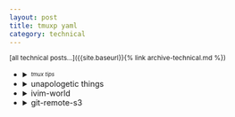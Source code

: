 ```yaml
---
layout: post
title: tmuxp yaml
category: technical
---
```


<sup>[all technical posts...]({{site.baseurl}}{% link archive-technical.md %})</sup>

- <details markdown="block"><summary><sup><sub><i>tmux tips</i></sub></sup></summary>
   
  - <details markdown="block"><summary>reorder pane</summary>
    
    - `<c-b>` **q**
       - shows the "ID" for each pane in current window
    - `<c-b>`**:swap-pane -s3 -t5**
       - `-s` _src-pane_
       - `-t` _dst-pane_
       - where **src-pane** and **dst-pane** have the form **session:window.pane**
    - `<c-b>`**:move-pane -t 0**
       - `<prefix>:move-pane -t <session_name>:<window_number>`
    </details>
  - <details markdown="block"><summary>reorder window</summary>
    
    -  moves current window to the left by one position.
       - `:swap-window [-d] [-s src-window] [-t dst-window]`
         - **:swap-window -t -1**
         - **:swap-window -t +2**
       - to swap the top:
         - <details markdown="block"><summary><code>&lt;c-b&gt;</code><strong>:swap-window -t 0</strong></summary>
           
           - in the unlikely case of having no window at index 0, do:
             - `<c-b>`**:move-window -t 0 -r**
                - `<prefix>:move-window -t <session_name>:<window_number> -r`
                - with `-r`, all windows in the session are renumbered in sequential order,
                   - respecting the **base-index** option.
           </details>
       - swap window number 3 and 1:
         - `<c-b>`**:swap-window -s 3 -t 1**
            - `-s` _src-window_
            - `-t` _dst-window_
            - where **src-window** and **dst-window** have the form **session:window.pane**
    </details>
  </details>
- <details markdown="block"><summary>unapologetic things</summary>
  
  - [how to run this repo locally]({{site.baseurl}}{% post_url 2013-01-01-technical %})
  
  ```bash
  cat << EOF > .tmuxp.unapologetic-world.yaml
  # .tmuxp.unapologetic-world.yaml
  # https://github.com/igorlima/unapologetic-thoughts/blob/master/_posts/2013-01-01-tmuxp.md
  # https://igorlima.github.io/unapologetic-thoughts/technical/2013/01/01/tmuxp.html
  description: >
    ---
    Unapologetic world
    ---
  
    # a few command for testing
    # 
    # tmuxp load .tmuxp.unapologetic-world.yaml -L unapologetic
    # ls -la /tmp/tmux*
    # tmux -L unapologetic ls
    # tmux -L unapologetic kill-server
    # 
    # tmux -S ~/workstation/tmux-socket-unapologetic ls
    # tmuxp load .tmuxp.yaml -S ~/workstation/tmux-socket-unapologetic
    # 
    # tmuxp load .tmuxp.unapologetic-world.yaml -L test
    # tmux -L test a -d
    # tmux -L test ls
    # tmux -L test kill-server
    ---
  
  # :windo diffthis
  # :windo diffoff
  # :diffget :diffput
  session_name: unapologetic
  start_directory: ~/workstation/github/
  windows:
    - window_name: cmd-thoughts
      start_directory: unapologetic-thoughts
      layout: even-horizontal
      shell_command_before:
        - bash
      focus: true
      panes:
        # https://igorlima.github.io/unapologetic-thoughts/technical/2013/01/01/technical.html
        - environment:
            MY_APP_ENVS: ENV=dev
          shell_command:
            - source $(brew --prefix)/opt/chruby/share/chruby/chruby.sh
            - source $(brew --prefix)/opt/chruby/share/chruby/auto.sh
            - chruby ruby-3.1.3
            - cmd: bundle exec jekyll serve --config _config_dev.yml
              enter: false
          focus: true
        - git fetch --all -p
    - window_name: ide-thoughts
      start_directory: unapologetic-thoughts
      shell_command_before:
        - bash
      panes:
        - vim -c ":NERDTree"
    - window_name: cmd-snippets
      start_directory: unapologetic-snippets
      layout: even-horizontal
      shell_command_before:
        - bash
      focus: true
      panes:
        # https://igorlima.github.io/unapologetic-thoughts/technical/2013/01/01/technical.html
        - environment:
            MY_APP_ENVS: ENV=dev
          shell_command:
            - source $(brew --prefix)/opt/chruby/share/chruby/chruby.sh
            - source $(brew --prefix)/opt/chruby/share/chruby/auto.sh
            - chruby ruby-3.1.3
            - cmd: bundle exec jekyll serve --config _config_dev.yml
              enter: false
          focus: true
        - git fetch --all -p
    - window_name: ide-snippets
      start_directory: unapologetic-snippets
      shell_command_before:
        - bash
      panes:
        - vim -c ":NERDTree"
  EOF
  ```
  
  <!-- unapologetic things -->
  </details>

- <details markdown="block"><summary>ivim-world</summary>
  
  <a id="my-ivim-world-tmuxp-yaml"></a>
  - [latest](https://gist.github.com/igorlima/1def8b371fd4e9cff3c69bed35647dbc#file-ivim-world-yaml)
    - [raw](https://gist.githubusercontent.com/igorlima/1def8b371fd4e9cff3c69bed35647dbc/raw/ivim-world.yaml) <sup>master branch</sup>
    - [pinned](https://gist.githubusercontent.com/igorlima/1def8b371fd4e9cff3c69bed35647dbc/raw/4e84cd8fff9c93fda0111a93cec4a530f7c668d3/ivim-world.yaml) <sup>`4e84cd8` Nov 23, 2024</sup>

  <!-- ivim-world -->
  --------
  </details>

- <details markdown="block"><summary>git-remote-s3</summary>
  
  <a id="my-git-remote-s3-tmuxp-yaml"></a>
  - [git-remote-s3 setup]({{site.baseurl}}{% link snippets/index.md %}#git-remote-s3)
  
  ```bash
  mkdir -p ~/workstation/git-remote-s3/s3-ilima-ai
  mkdir -p ~/workstation/git-remote-s3/s3-code-sketch
  
  cat << EOF > .tmuxp.git-remote-s3.yaml
  # .tmuxp.git-remote-s3.yaml
  # https://github.com/igorlima/unapologetic-thoughts/blob/master/_posts/2013-01-01-tmuxp.md
  # https://igorlima.github.io/unapologetic-thoughts/technical/2013/01/01/tmuxp.html
  #
  # -------------------------
  # A FEW COMMAND FOR TESTING
  # -------------------------
  # tmuxp load .tmuxp.git-remote-s3.yaml -L git-remote-s3
  # ls -la /tmp/tmux*
  # tmux -L git-remote-s3 ls
  # tmux -L git-remote-s3 kill-server
  # 
  # tmux -S ~/workstation/git-remote-s3/tmux-tmp ls
  # tmuxp load .tmuxp.yaml -S ~/workstation/workstation/git-remote-s3/tmux-tmp
  # 
  # tmuxp load .tmuxp.git-remote-s3.yaml -L test
  # tmux -L test a -d
  # tmux -L test ls
  # tmux -L test kill-server
  # -------------------------
  description: >
    ---
    Git Remote S3 - Tmuxp
    ---
    
  # :windo diffthis
  # :windo diffoff
  # :diffget :diffput
  session_name: git-s3
  start_directory: ~/workstation/git-remote-s3
  shell_command_before:
    - bash
    - python3 -m venv my-s3-git-env
    - . my-s3-git-env/bin/activate
  windows:
    - window_name: ai-ide
      start_directory: s3-ilima-ai
      focus: true
      shell_command_before:
        - pip3 install -r requirements.txt
      panes:
        - vim -c ":NERDTree" index.md
    - window_name: ai-cmd
      start_directory: s3-ilima-ai
      layout: even-vertical
      shell_command_before:
        - set -a
        - . .env
        - set +a
      panes:
        - environment:
            MY_APP_ENVS: ENV=dev
          shell_command:
            - cmd: aichat
              enter: true
          focus: true
        - git fetch --all -p
    - window_name: code-sketch-cmd
      start_directory: s3-code-sketch
      layout: even-horizontal
      shell_command_before:
        - set -a
        - . .env
        - set +a
      panes:
        - environment:
            MY_APP_ENVS: ENV=dev
          shell_command:
            - cmd: ls
              enter: true
          focus: true
        - git fetch --all -p
    - window_name: code-sketch-ide
      start_directory: s3-code-sketch
      shell_command_before:
        - pip3 install -r requirements.txt
      panes:
        - vim -c ":NERDTree"
    
  # -------------------------
  # REFERENCES:
  # -------------------------
  # - Github: https://github.com/tmux-python/tmuxp
  # - Examples:
  #   - https://tmuxp.git-pull.com/configuration/examples.html
  #   - https://github.com/tmux-python/tmuxp/tree/1428190968208d68324a4f71a95b23a1449f957d/examples
  # - Author's tmuxp configs: https://github.com/tmux-python/tmuxp/blob/1428190968208d68324a4f71a95b23a1449f957d/.tmuxp.yaml
  # -------------------------
  EOF
  ```
  
  <!-- git-remote-s3 -->
  </details>
